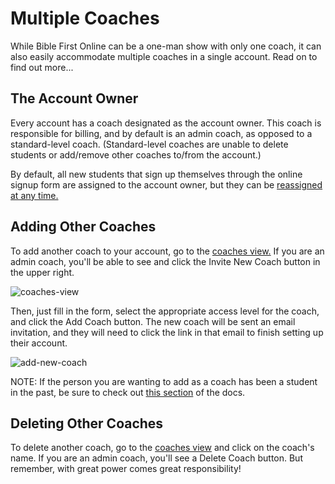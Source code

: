# Multiple Coaches

While Bible First Online can be a one-man show with only one coach, it can also easily accommodate multiple coaches in a single account. Read on to find out more...

## The Account Owner

Every account has a coach designated as the account owner. This coach is responsible for billing, and by default is an admin coach, as opposed to a standard-level coach. (Standard-level coaches are unable to delete students or add/remove other coaches to/from the account.)

By default, all new students that sign up themselves through the online signup form are assigned to the account owner, but they can be [reassigned at any time.](/coaches/student-profile-page.html#coach-assignment)

## Adding Other Coaches

To add another coach to your account, go to the [coaches view.](https://biblefirst.online/en/coach/coaches) If you are an admin coach, you'll be able to see and click the Invite New Coach button in the upper right.

![coaches-view](https://res.cloudinary.com/euro-team-outreach/image/upload/f_auto,q_auto:best/v1612367475/bfo/bfo-docs/multiple-coaches/coaches-view_uuxxlt.png)

Then, just fill in the form, select the appropriate access level for the coach, and click the Add Coach button. The new coach will be sent an email invitation, and they will need to click the link in that email to finish setting up their account.

![add-new-coach](https://res.cloudinary.com/euro-team-outreach/image/upload/f_auto,q_auto:best/v1612367475/bfo/bfo-docs/multiple-coaches/add-new-coach_eesikj.png)

NOTE: If the person you are wanting to add as a coach has been a student in the past, be sure to check out [this section](/coaches/signing-up.html#if-you-are-a-student) of the docs.

## Deleting Other Coaches

To delete another coach, go to the [coaches view](https://biblefirst.online/en/coach/coaches) and click on the coach's name. If you are an admin coach, you'll see a Delete Coach button. But remember, with great power comes great responsibility!
